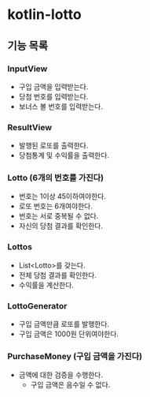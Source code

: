# kotlin-lotto  

## 기능 목록
                            
### InputView
- 구입 금액을 입력받는다.
- 당첨 번호를 입력받는다.
- 보너스 볼 번호를 입력받는다.

### ResultView
- 발행된 로또를 출력한다.
- 당첨통계 및 수익률을 출력한다.

### Lotto (6개의 번호를 가진다)
- 번호는 1이상 45이하여야한다.
- 로또 번호는 6개여야한다.
- 번호는 서로 중복될 수 없다.
- 자신의 당첨 결과를 확인한다.
                     
### Lottos
- List<Lotto\>를 갖는다.
- 전체 당첨 결과를 확인한다.
- 수익률을 계산한다.

### LottoGenerator
- 구입 금액만큼 로또를 발행한다.
- 구입 금액은 1000원 단위여야한다.

### PurchaseMoney (구입 금액을 가진다)
- 금액에 대한 검증을 수행한다.
  - 구입 금액은 음수일 수 없다.
